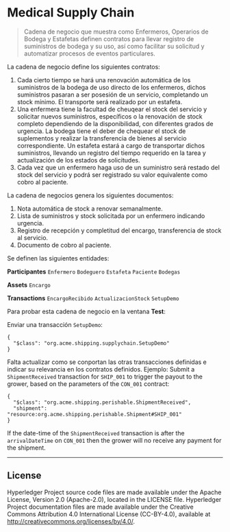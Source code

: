 # Medical Supply Chain

> Cadena de negocio que muestra como Enfermeros, Operarios de Bodega y Estafetas definen contratos para llevar registro de suministros de bodega y su uso, así como facilitar su solicitud y automatizar procesos de eventos particulares.

La cadena de negocio define los siguientes contratos:

1. Cada cierto tiempo se hará una renovación automática de los suministros de la bodega de uso directo de los enfermeros, dichos suministros pasaran a ser posesión de un servicio, completando un stock mínimo. El transporte será realizado por un estafeta.
2. Una enfermera tiene la facultad de cheuqear el stock del servicio y solicitar nuevos suministros, específicos o la renovación de stock completo dependiendo de la disponibilidad, con diferentes grados de urgencia. La bodega tiene el deber de chequear el stock de suplementos y realizar la transferencia de bienes al servicio correspondiente. Un estafeta estará a cargo de transportar dichos suministros, llevando un registro del tiempo requerido en la tarea y actualización de los estados de solicitudes.
3. Cada vez que un enfermero haga uso de un suministro será restado del stock del servicio y podrá ser registrado su valor equivalente como cobro al paciente.

La cadena de negocios genera los siguientes documentos:
1. Nota automática de stock a renovar semanalmente.
2. Lista de suministros y stock solicitada por un enfermero indicando urgencia.
3. Registro de recepción y completitud del encargo, transferencia de stock al servicio.
4. Documento de cobro al paciente.

Se definen las siguientes entidades:

**Participantes**
`Enfermero` `Bodeguero` `Estafeta` `Paciente` `Bodegas` 

**Assets**
`Encargo`

**Transactions**
`EncargoRecibido` `ActualizacionStock` `SetupDemo`

Para probar esta cadena de negocio en la ventana **Test**:

Enviar una transacción `SetupDemo`:

```
{
  "$class": "org.acme.shipping.supplychain.SetupDemo"
}
```

Falta actualizar como se conportan las otras transacciones definidas e indicar su relevancia en los contratos definidos. Ejemplo: Submit a `ShipmentReceived` transaction for `SHIP_001` to trigger the payout to the grower, based on the parameters of the `CON_001` contract:

```
{
  "$class": "org.acme.shipping.perishable.ShipmentReceived",
  "shipment": "resource:org.acme.shipping.perishable.Shipment#SHIP_001"
}
```

If the date-time of the `ShipmentReceived` transaction is after the `arrivalDateTime` on `CON_001` then the grower will no receive any payment for the shipment.

---

## License <a name="license"></a>
Hyperledger Project source code files are made available under the Apache License, Version 2.0 (Apache-2.0), located in the LICENSE file. Hyperledger Project documentation files are made available under the Creative Commons Attribution 4.0 International License (CC-BY-4.0), available at http://creativecommons.org/licenses/by/4.0/.
